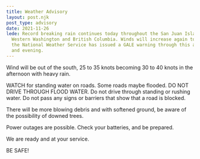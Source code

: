```yaml
---
title: Weather Advisory
layout: post.njk
post_type: advisory
date: 2021-11-26
lede: Record breaking rain continues today throughout the San Juan Islands,
  Western Washington and British Columbia. Winds will increase again today and
  the National Weather Service has issued a GALE warning through this afternoon
  and evening.
---
```

Wind will be out of the south, 25 to 35 knots becoming 30 to 40 knots in the afternoon with heavy rain.

WATCH for standing water on roads. Some roads maybe flooded. DO NOT DRIVE THROUGH FLOOD WATER. Do not drive through standing or rushing water. Do not pass any signs or barriers that show that a road is blocked.

There will be more blowing debris and with softened ground, be aware of the possibility of downed trees.

Power outages are possible. Check your batteries, and be prepared.

We are ready and at your service.

BE SAFE!